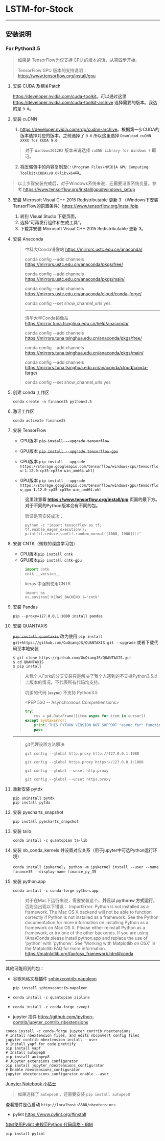 # LSTM-for-Stock

---

## 安装说明

### For Python3.5

> 如果是 TensorFlow为仅支持 CPU 的版本的话，从第四步开始。
>
> TensorFlow GPU 版本的支持说明：<https://www.tensorflow.org/install/gpu>

1. 安装 CUDA 及相关Patch

    <https://developer.nvidia.com/cuda-toolkit>。可以通过这里 <https://developer.nvidia.com/cuda-toolkit-archive> 选择需要的版本。我选的是 `9.0`。

2. 安装 cuDNN

    1. <https://developer.nvidia.com/rdp/cudnn-archive>。根据第一步CUDA的版本选择对应的版本。之前选择了 `9.0` 所以这里选择 `Download cuDNN XXXX for CUDA 9.0`

    > 对于 `Windows2012R2` 版本来说选择 `cuDNN Library for Windows 7` 即可。

    2. 将压缩包中的内容复制至`C:\Program Files\NVIDIA GPU Computing Toolkit\CUDA\v9.0\lib\x64`中。
> 以上步骤安装完成后，对于Windows系统来说，还需要设置系统变量。参考 <https://www.tensorflow.org/install/gpu#windows_setup>

3. 安装  Microsoft Visual C++ 2015 Redistributable 更新 3 （Windows下安装TensorFlow的前置条件）<https://www.tensorflow.org/install/pip>

   1.  转到 Visual Studio 下载页面，
   2.  选择“可再发行组件和生成工具”，
   3.  下载并安装 Microsoft Visual C++ 2015 Redistributable 更新 3。

4. 安装 Anaconda

    > 中科大Conda镜像站 <https://mirrors.ustc.edu.cn/anaconda/>
    >
    > conda config --add channels https://mirrors.ustc.edu.cn/anaconda/pkgs/free/
    >
    > conda config --add channels https://mirrors.ustc.edu.cn/anaconda/pkgs/main/
    >
    > conda config --add channels https://mirrors.ustc.edu.cn/anaconda/cloud/conda-forge/
    >
    > conda config --set show_channel_urls yes
    >
    > ---
    >
    > 清华大学Conda镜像站 https://mirror.tuna.tsinghua.edu.cn/help/anaconda/
    >
    > conda config --add channels https://mirrors.tuna.tsinghua.edu.cn/anaconda/pkgs/free/
    >
    > conda config --add channels https://mirrors.tuna.tsinghua.edu.cn/anaconda/pkgs/main/
    >
    > conda config --add channels https://mirrors.tuna.tsinghua.edu.cn/anaconda/cloud/conda-forge/
    >
    > conda config --set show_channel_urls yes

5. 创建 conda 工作区

    `conda create -n finance35 python=3.5`

6. 激活工作区

    `conda activate finance35`

7. 安装 TensorFlow

    * CPU版本 ~~`pip install --upgrade tensorflow`~~

    * GPU版本 ~~`pip install --upgrade tensorflow-gpu`~~

    * CPU版本 `pip install --upgrade https://storage.googleapis.com/tensorflow/windows/cpu/tensorflow-1.12.0-cp35-cp35m-win_amd64.whl)`

    * GPU版本 `pip install --upgrade https://storage.googleapis.com/tensorflow/windows/gpu/tensorflow_gpu-1.12.0-cp35-cp35m-win_amd64.whl`

    > **这里注意看 <https://www.tensorflow.org/install/pip> 页面的最下方。对于不同的Python版本会有不同的包。**
    >
    >  
    >
    > 验证是否安装成功：
    >
    > `python -c "import tensorflow as tf; tf.enable_eager_execution(); print(tf.reduce_sum(tf.random_normal([1000, 1000])))"`

8. 安装 CNTK（微软的深度学习包）

    * CPU版本`pip install cntk`
    * GPU版本`pip install cntk-gpu`

    > ```python
    > import cntk
    > cntk.__version__
    > ```

    > keras 中强制使用CNTK
    >
    > ```
    > import os
    > os.environ['KERAS_BACKEND']='cntk'
    > ```

9. 安装 Pandas

    `pip --proxy=127.0.0.1:1080 install pandas`

10. 安装 QUANTAXIS

    ~~`pip install quantaxis`~~ 改为使用 `pip install git+https://github.com/GuQiangJS/QUANTAXIS.git --upgrade` 或者下载代码至本地安装

    ```
    $ git clone https://github.com/GuQiangJS/QUANTAXIS.git
    $ cd QUANTAXIS
    $ pip install
    ```

    > 从我个人Fork的分支安装只是解决了我个人遇到的不支持Python3.5以上版本的情况，不代表所有代码均支持。

    > 坑爹的代码 (**`async`**) 不支持 Python3.5
    >
    > <PEP 530 -- Asynchronous Comprehensions>
    >
    > ```python
    > try:
    >     res = pd.DataFrame([item async for item in cursor])
    > except SyntaxError:
    >     print('THIS PYTHON VERSION NOT SUPPORT "async for" function')
    >     pass
    > ```

    ---

    > git代理设置方法解决
    >
    > `git config --global http.proxy http://127.0.0.1:1080`
    >
    > `git config --global https.proxy https://127.0.0.1:1080`
    >
    > `git config --global --unset http.proxy`
    >
    > `git config --global --unset https.proxy`

11. 重新安装 pytdx

      ```
      pip uninstall pytdx
      pip install pytdx
      ```

12. 安装 pyecharts_snapshot

      `pip install pyecharts_snapshot`

13. 安装 talib

      `conda install -c quantopian ta-lib`

14. 安装 nb_conda_kernels 并设置对应关系（用于jupyter中可选Python运行环境）

      `conda install ipykernel`， `python -m ipykernel install --user --name finance35 --display-name finance_py_35`

15. 安装 python.app

      `conda install -c conda-forge python.app`

      > 对于在Mac下运行来说，需要安装这个。**并且以 pythonw 方式运行**。否则会出现以下错误： ImportError: Python is not installed as a framework. The Mac OS X backend will not be able to function correctly if Python is not installed as a framework. See the Python documentation for more information on installing Python as a framework on Mac OS X. Please either reinstall Python as a framework, or try one of the other backends. If you are using (Ana)Conda please install python.app and replace the use of 'python' with 'pythonw'. See 'Working with Matplotlib on OSX' in the Matplotlib FAQ for more information. <https://matplotlib.org/faq/osx_framework.html#conda>

---

其他可能用到的包：

* 谷歌风格文档插件 [sphinxcontrib-napoleon](https://github.com/sphinx-contrib/napoleon)

  `pip install sphinxcontrib-napoleon`

* `conda install -c quantopian zipline`
* `conda install -c conda-forge cvxopt`

* jupyter 插件 <https://github.com/ipython-contrib/jupyter_contrib_nbextensions>

```
conda install -c conda-forge jupyter_contrib_nbextensions
# Install nbextension files, and edits nbconvert config files
jupyter contrib nbextension install --user
# Install yapf for code prettify
pip install yapf
# Install autopep8
pip install autopep8
# Jupyter extensions configurator 
pip install jupyter_nbextensions_configurator
# Enable nbextensions_configurator
jupyter nbextensions_configurator enable --user
```

[Jupyter Notebook 小贴士](http://blog.leanote.com/post/carlking5019/Jupyter-Notebook-Tips)

> 如果选择了 `autopep8` ，还需要安装 `pip install autopep8`

查看插件是否启动 `http://localhost:8888/nbextensions`

* pylint <https://www.pylint.org/#install>

[如何使用Pylint 来规范Python 代码风格 - IBM](https://www.ibm.com/developerworks/cn/linux/l-cn-pylint/index.html)

`pip install pylint`